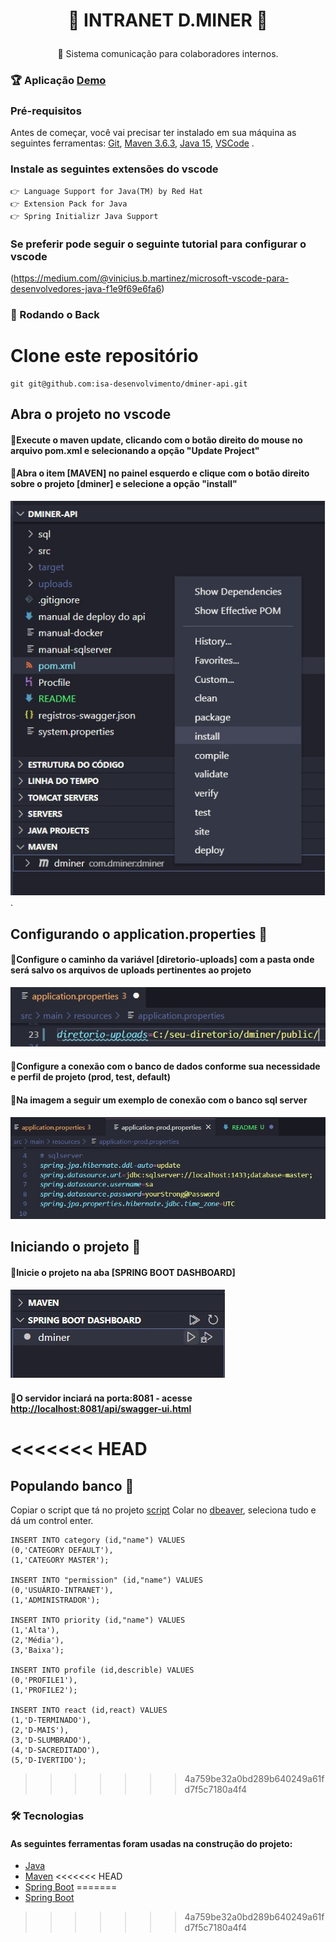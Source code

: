 <h1 align="center">

👾 INTRANET D.MINER 👾

</h1>
<p align="center">🚀  Sistema comunicação para colaboradores internos. 
</p>

### 🏆 Aplicação [Demo](https://dminer.herokuapp.com/)

### Pré-requisitos
Antes de começar, você vai precisar ter instalado em sua máquina as seguintes ferramentas:
[Git](https://git-scm.com/), 
[Maven 3.6.3](http://charlesmms.azurewebsites.net/2017/09/04/instalando-maven-no-windows-10/), 
[Java 15](https://mauriciogeneroso.medium.com/configurando-java-4-como-configurar-as-vari%C3%A1veis-java-home-path-e-classpath-no-windows-46040950638f),
[VSCode](https://code.visualstudio.com/) .

### Instale as seguintes extensões do vscode
    👉 Language Support for Java(TM) by Red Hat
    👉 Extension Pack for Java
    👉 Spring Initializr Java Support

### Se preferir pode seguir o seguinte tutorial para configurar o vscode
(https://medium.com/@vinicius.b.martinez/microsoft-vscode-para-desenvolvedores-java-f1e9f69e6fa6)


### 🎲 Rodando o Back

# Clone este repositório
```
git git@github.com:isa-desenvolvimento/dminer-api.git
```

## Abra o projeto no vscode
#### 💠Execute o maven update, clicando com o botão direito do mouse no arquivo pom.xml e selecionando a opção "Update Project"
#### 💠Abra o item [MAVEN] no painel esquerdo e clique com o botão direito sobre o projeto [dminer] e selecione a opção "install"
![alt text](/resources-readme/maven.jpg) .

## Configurando o application.properties 📂

#### 💠Configure o caminho da variável [diretorio-uploads] com a pasta onde será salvo os arquivos de uploads pertinentes ao projeto
![alt text](/resources-readme/diretorio.jpg)

#### 💠Configure a conexão com o banco de dados conforme sua necessidade e perfil de projeto (prod, test, default)
#### 💠Na imagem a seguir um exemplo de conexão com o banco sql server
![alt text](/resources-readme/banco.jpg)


## Iniciando o projeto 🚀

#### 💠Inicie o projeto na aba [SPRING BOOT DASHBOARD]
![alt text](/resources-readme/spring-start.jpg)

#### 💠O servidor inciará na porta:8081 - acesse <http://localhost:8081/api/swagger-ui.html>

<<<<<<< HEAD
=======
## Populando banco 🚀

Copiar o script que tá no projeto [script](https://github.com/dminer-git/intranet_backend/blob/main/sql/script-iniciar-projeto.sql)
Colar no [dbeaver](https://dbeaver.io/download/), seleciona tudo e dá um control enter.

```   
INSERT INTO category (id,"name") VALUES
(0,'CATEGORY DEFAULT'),
(1,'CATEGORY MASTER');

INSERT INTO "permission" (id,"name") VALUES
(0,'USUÁRIO-INTRANET'),
(1,'ADMINISTRADOR');

INSERT INTO priority (id,"name") VALUES
(1,'Alta'),
(2,'Média'),
(3,'Baixa');

INSERT INTO profile (id,describle) VALUES
(0,'PROFILE1'),
(1,'PROFILE2');

INSERT INTO react (id,react) VALUES
(1,'D-TERMINADO'),
(2,'D-MAIS'),
(3,'D-SLUMBRADO'),
(4,'D-SACREDITADO'),
(5,'D-IVERTIDO');
```

>>>>>>> 4a759be32a0bd289b640249a61fd7f5c7180a4f4

### 🛠 Tecnologias

#### As seguintes ferramentas foram usadas na construção do projeto:

- [Java](https://www.oracle.com/java/technologies/javase/jdk15-archive-downloads.html)
- [Maven](https://maven.apache.org/docs/3.6.3/release-notes.html) 
<<<<<<< HEAD
- [Spring Boot](https://spring.io/projects/spring-boot)
=======
- [Spring Boot](https://spring.io/projects/spring-boot)
>>>>>>> 4a759be32a0bd289b640249a61fd7f5c7180a4f4
